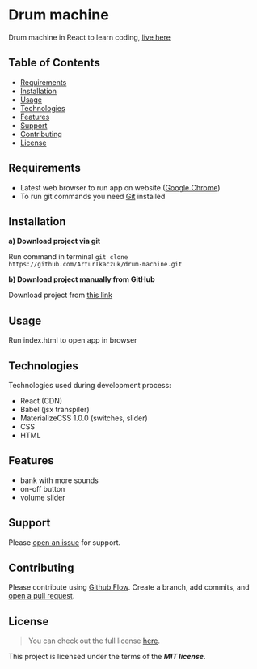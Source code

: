 # Drum machine

Drum machine in React to learn coding, [live here](https://drum-machine-at.netlify.app)

## Table of Contents

- [Requirements](#requirements)
- [Installation](#installation)
- [Usage](#usage)
- [Technologies](#technologies)
- [Features](#features)
- [Support](#support)
- [Contributing](#contributing)
- [License](#license)

## Requirements

- Latest web browser to run app on website ([Google Chrome](https://www.google.com/intl/en_en/chrome/))
- To run git commands you need [Git](https://git-scm.com/downloads) installed

## Installation

**a) Download project via git**

Run command in terminal `git clone https://github.com/ArturTkaczuk/drum-machine.git`

**b) Download project manually from GitHub**

Download project from [this link](https://github.com/ArturTkaczuk/drum-machine/archive/refs/heads/main.zip)

## Usage

Run index.html to open app in browser

## Technologies

Technologies used during development process:

- React (CDN)
- Babel (jsx transpiler)
- MaterializeCSS 1.0.0 (switches, slider)
- CSS
- HTML

## Features

- bank with more sounds
- on-off button
- volume slider

## Support

Please [open an issue](https://github.com/ArturTkaczuk/drum-machine/issues) for support.

## Contributing

Please contribute using [Github Flow](https://guides.github.com/introduction/flow/). Create a branch, add commits, and [open a pull request](https://github.com/ArturTkaczuk/drum-machine/compare).

## License
>You can check out the full license [here](https://github.com/ArturTkaczuk/drum-machine/blob/main/LICENSE).

This project is licensed under the terms of the ***MIT license***.
